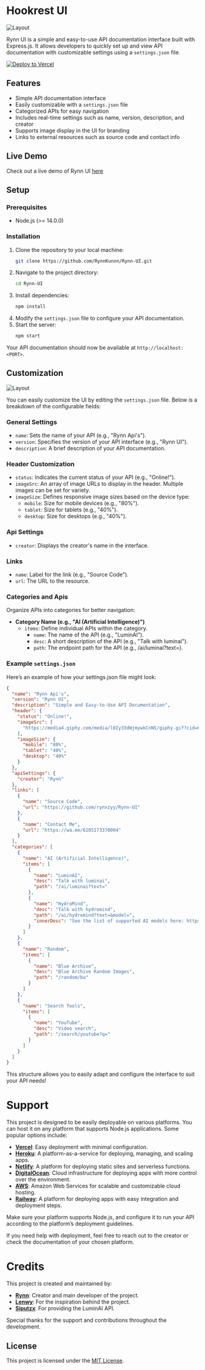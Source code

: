 # Hookrest UI

![Layout](https://files.catbox.moe/9qpys9.png)

Rynn UI is a simple and easy-to-use API documentation interface built with Express.js. It allows developers to quickly set up and view API documentation with customizable settings using a `settings.json` file. 

[![Deploy to Vercel](https://vercel.com/button)](https://vercel.com/import/project?template=https://github.com/rynxzyy/Rynn-UI)

## Features
- Simple API documentation interface
- Easily customizable with a `settings.json` file
- Categorized APIs for easy navigation
- Includes real-time settings such as name, version, description, and creator
- Supports image display in the UI for branding
- Links to external resources such as source code and contact info

## Live Demo

Check out a live demo of Rynn UI [here](https://rynnn-ui.vercel.app)

## Setup

### Prerequisites
- Node.js (>= 14.0.0)

### Installation
1. Clone the repository to your local machine:
   ```bash
   git clone https://github.com/RynnKunnn/Rynn-UI.git
   ```
2. Navigate to the project directory:
   ```bash
   cd Rynn-UI
   ```
3. Install dependencies:
   ```bash
   npm install
   ```
4. Modify the `settings.json` file to configure your API documentation.
5. Start the server:
   ```bash
   npm start
   ```
Your API documentation should now be available at `http://localhost:<PORT>`.

## Customization

![Layout](https://files.catbox.moe/bjazqb.png)

You can easily customize the UI by editing the `settings.json` file. Below is a breakdown of the configurable fields:

### General Settings

- `name`: Sets the name of your API (e.g., "Rynn Api's").
- `version`: Specifies the version of your API interface (e.g., "Rynn UI").
- `description`: A brief description of your API documentation.

### Header Customization

- `status`: Indicates the current status of your API (e.g., "Online!").
- `imageSrc`: An array of image URLs to display in the header. Multiple images can be set for variety.
- `imageSize`: Defines responsive image sizes based on the device type:
  - `mobile`: Size for mobile devices (e.g., "80%").
  - `tablet`: Size for tablets (e.g., "40%").
  - `desktop`: Size for desktops (e.g., "40%").

### Api Settings

- `creator`: Displays the creator's name in the interface.

### Links

- `name`: Label for the link (e.g., "Source Code").
- `url`: The URL to the resource.

### Categories and Apis

Organize APIs into categories for better navigation:
- **Category Name (e.g., "AI (Artificial Intelligence)")**
  - `items`: Define individual APIs within the category.
    - `name`: The name of the API (e.g., "LuminAI").
    - `desc`: A short description of the API (e.g., "Talk with luminai").
    - `path`: The endpoint path for the API (e.g., /ai/luminai?text=).

### Example `settings.json`

Here’s an example of how your settings.json file might look:
```json
{
  "name": "Rynn Api's",
  "version": "Rynn UI",
  "description": "Simple and Easy-to-Use API Documentation",
  "header": {
    "status": "Online!",
    "imageSrc": [
      "https://media4.giphy.com/media/l0Iy33dWjmywkCnNS/giphy.gif?cid=6c09b952p3mt40j1mgznfi9rwwtccbjl7mtc2kvfugymeinr&ep=v1_internal_gif_by_id&rid=giphy.gif&ct=g"
    ],
    "imageSize": {
      "mobile": "80%",
      "tablet": "40%",
      "desktop": "40%"
    }
  },
  "apiSettings": {
    "creator": "Rynn"
  },
  "links": [
    {
      "name": "Source Code",
      "url": "https://github.com/rynxzyy/Rynn-UI"
    },
    {
      "name": "Contact Me",
      "url": "https://wa.me/6285173370004"
    }
  ],
  "categories": [
    {
      "name": "AI (Artificial Intelligence)",
      "items": [
        {
          "name": "LuminAI",
          "desc": "Talk with luminai",
          "path": "/ai/luminai?text="
        },
        {
          "name": "HydroMind",
          "desc": "Talk with hydromind",
          "path": "/ai/hydromind?text=&model=",
          "innerDesc": "See the list of supported AI models here: https://mind.hydrooo.web.id"
        }
      ]
    },
    {
      "name": "Random",
      "items": [
        {
          "name": "Blue Archive",
          "desc": "Blue Archive Random Images",
          "path": "/random/ba"
        }
      ]
    },
    {
      "name": "Search Tools",
      "items": [
        {
          "name": "YouTube",
          "desc": "Video search",
          "path": "/search/youtube?q="
        }
      ]
    }
  ]
}
```
This structure allows you to easily adapt and configure the interface to suit your API needs!

# Support

This project is designed to be easily deployable on various platforms. You can host it on any platform that supports Node.js applications. Some popular options include:

- **[Vercel](https://vercel.com/)**: Easy deployment with minimal configuration.
- **[Heroku](https://www.heroku.com/)**: A platform-as-a-service for deploying, managing, and scaling apps.
- **[Netlify](https://www.netlify.com/)**: A platform for deploying static sites and serverless functions.
- **[DigitalOcean](https://www.digitalocean.com/)**: Cloud infrastructure for deploying apps with more control over the environment.
- **[AWS](https://aws.amazon.com/)**: Amazon Web Services for scalable and customizable cloud hosting.
- **[Railway](https://railway.app/)**: A platform for deploying apps with easy integration and deployment steps.

Make sure your platform supports Node.js, and configure it to run your API according to the platform’s deployment guidelines.

If you need help with deployment, feel free to reach out to the creator or check the documentation of your chosen platform.
# Credits

This project is created and maintained by:

- **[Rynn](https://github.com/rynxzyy)**: Creator and main developer of the project.
- **[Lenwy](https://github.com/Lenwyy)**: For the inspiration behind the project.
- **[Siputzx](https://github.com/siputzx)**: For providing the LuminAI API.

Special thanks for the support and contributions throughout the development.

## License

This project is licensed under the [MIT License](LICENSE).

